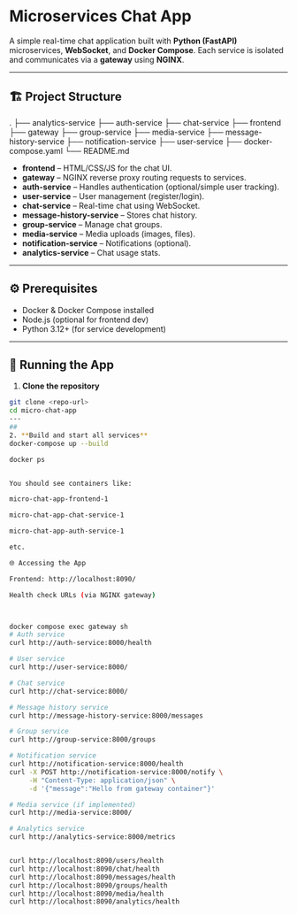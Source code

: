 # Microservices Chat App

A simple real-time chat application built with **Python (FastAPI)** microservices, **WebSocket**, and **Docker Compose**. Each service is isolated and communicates via a **gateway** using **NGINX**.

---

## 🏗 Project Structure

.
├── analytics-service
├── auth-service
├── chat-service
├── frontend
├── gateway
├── group-service
├── media-service
├── message-history-service
├── notification-service
├── user-service
├── docker-compose.yaml
└── README.md


- **frontend** – HTML/CSS/JS for the chat UI.
- **gateway** – NGINX reverse proxy routing requests to services.
- **auth-service** – Handles authentication (optional/simple user tracking).
- **user-service** – User management (register/login).
- **chat-service** – Real-time chat using WebSocket.
- **message-history-service** – Stores chat history.
- **group-service** – Manage chat groups.
- **media-service** – Media uploads (images, files).
- **notification-service** – Notifications (optional).
- **analytics-service** – Chat usage stats.

---

## ⚙️ Prerequisites

- Docker & Docker Compose installed
- Node.js (optional for frontend dev)
- Python 3.12+ (for service development)

---

## 🐳 Running the App

1. **Clone the repository**

```bash
git clone <repo-url>
cd micro-chat-app
---
## 
2. **Build and start all services**
docker-compose up --build

docker ps


You should see containers like:

micro-chat-app-frontend-1

micro-chat-app-chat-service-1

micro-chat-app-auth-service-1

etc.

🌐 Accessing the App

Frontend: http://localhost:8090/

Health check URLs (via NGINX gateway)



docker compose exec gateway sh
# Auth service
curl http://auth-service:8000/health

# User service
curl http://user-service:8000/

# Chat service
curl http://chat-service:8000/

# Message history service
curl http://message-history-service:8000/messages

# Group service
curl http://group-service:8000/groups

# Notification service
curl http://notification-service:8000/health
curl -X POST http://notification-service:8000/notify \
     -H "Content-Type: application/json" \
     -d '{"message":"Hello from gateway container"}'

# Media service (if implemented)
curl http://media-service:8000/

# Analytics service
curl http://analytics-service:8000/metrics


curl http://localhost:8090/users/health
curl http://localhost:8090/chat/health
curl http://localhost:8090/messages/health
curl http://localhost:8090/groups/health
curl http://localhost:8090/media/health
curl http://localhost:8090/analytics/health
